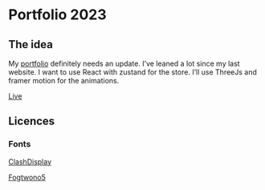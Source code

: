 # Portfolio 2023

## The idea

My [portfolio](https://www.f-raphael.netlify.app) definitely needs an update. I’ve leaned a lot since my last website. I want to use React with zustand for the store. I’ll use ThreeJs and framer motion for the animations.

[Live](https://www.ferreira-raphael.netlify.app)

## Licences

### Fonts

[ClashDisplay](https://github.com/rqphy/folio-23/blob/main/public/fonts/ClashDisplay_Complete/License/FFL.txt)

[Fogtwono5](https://github.com/rqphy/folio-23/blob/main/public/fonts/fogtwono5/OFL_License.txt)

